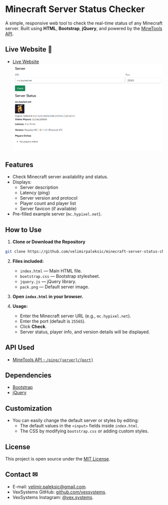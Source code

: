 # Minecraft Server Status Checker

A simple, responsive web tool to check the real-time status of any Minecraft server. Built using **HTML**, **Bootstrap**, **jQuery**, and powered by the [MineTools API](https://api.minetools.eu/).

## **Live Website** 👀
- [Live Website](https://velimirpaleksic.github.io/minecraft-server-status-checker/)
![Demo Screenshot](screenshot.png)

## **Features**
- Check Minecraft server availability and status.
- Displays:
  - Server description
  - Latency (ping)
  - Server version and protocol
  - Player count and player list
  - Server favicon (if available)
- Pre-filled example server (`mc.hypixel.net`).

## **How to Use**

1. **Clone or Download the Repository**
```bash
git clone https://github.com/velimirpaleksic/minecraft-server-status-checker.git
```

2. **Files included:**
   - `index.html` — Main HTML file.
   - `bootstrap.css` — Bootstrap stylesheet.
   - `jquery.js` — jQuery library.
   - `pack.png` — Default server image.

3. **Open `index.html` in your browser.**

4. **Usage:**
   - Enter the Minecraft server URL (e.g., `mc.hypixel.net`).
   - Enter the port (default is `25565`).
   - Click **Check**.
   - Server status, player info, and version details will be displayed.

## **API Used**
- [MineTools API - `/ping/{server}/{port}`](https://api.minetools.eu/)

## **Dependencies**
- [Bootstrap](https://getbootstrap.com/)
- [jQuery](https://jquery.com/)

## **Customization**
- You can easily change the default server or styles by editing:
  - The default values in the `<input>` fields inside `index.html`.
  - The CSS by modifying `bootstrap.css` or adding custom styles.

## **License**
This project is open source under the [MIT License](LICENSE).

## **Contact** ✉
- E-mail: [velimir.paleksic@gmail.com](velimir.paleksic@gmail.com).
- VexSystems GitHub: [github.com/vexsystems](https://github.com/vexsystems).
- VexSystems Instagram: [@vex.systems](https://www.instagram.com/vex.systems/).